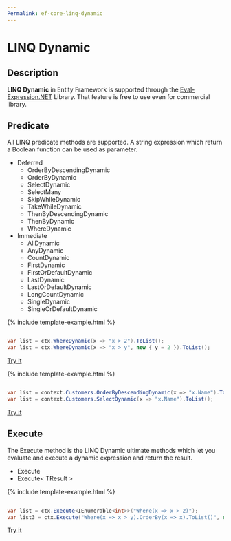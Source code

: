 ```yaml
---
Permalink: ef-core-linq-dynamic
---
```


# LINQ Dynamic

## Description

**LINQ Dynamic** in Entity Framework is supported through the [Eval-Expression.NET](https://eval-expression.net/linq-dynamic) Library. That feature is free to use even for commercial library.

## Predicate

All LINQ predicate methods are supported. A string expression which return a Boolean function can be used as parameter.

- Deferred
   - OrderByDescendingDynamic
   - OrderByDynamic
   - SelectDynamic
   - SelectMany
   - SkipWhileDynamic
   - TakeWhileDynamic
   - ThenByDescendingDynamic
   - ThenByDynamic
   - WhereDynamic
- Immediate
   - AllDynamic
   - AnyDynamic
   - CountDynamic
   - FirstDynamic
   - FirstOrDefaultDynamic
   - LastDynamic
   - LastOrDefaultDynamic
   - LongCountDynamic
   - SingleDynamic
   - SingleOrDefaultDynamic

{% include template-example.html %} 
```csharp

var list = ctx.WhereDynamic(x => "x > 2").ToList();
var list = ctx.WhereDynamic(x => "x > y", new { y = 2 }).ToList();

```
[Try it](https://dotnetfiddle.net/1sTQwA)

{% include template-example.html %} 
```csharp

var list = context.Customers.OrderByDescendingDynamic(x => "x.Name").ToList();
var list = context.Customers.SelectDynamic(x => "x.Name").ToList();

```
[Try it](https://dotnetfiddle.net/8n2Xc0)

## Execute

The Execute method is the LINQ Dynamic ultimate methods which let you evaluate and execute a dynamic expression and return the result.

 - Execute
 - Execute< TResult >

{% include template-example.html %} 
```csharp
 
var list = ctx.Execute<IEnumerable<int>>("Where(x => x > 2)");
var list3 = ctx.Execute("Where(x => x > y).OrderBy(x => x).ToList()", new { y = 2 });

```
[Try it](https://dotnetfiddle.net/LbU2at)

